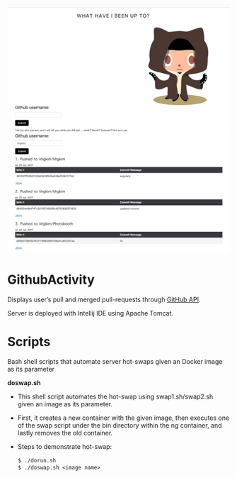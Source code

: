 ![Alt text](images/GithubActivity.png?raw=true)
![Alt text](images/Results.png?raw=true)

GithubActivity
===
Displays user’s pull and merged pull-requests through [GitHub API](https://developer.github.com/v3/).

Server is deployed with Intellij IDE using Apache Tomcat.

Scripts
===
Bash shell scripts that automate server hot-swaps given an Docker image as its parameter

**doswap.sh**

* This shell script automates the hot-swap using swap1.sh/swap2.sh given an image as its parameter.
* First, it creates a new container with the given image, then executes one of the swap script under the bin directory within the ng container, and lastly removes the old container.  
* Steps to demonstrate hot-swap:

  ```
  $ ./dorun.sh
  $ ./doswap.sh <image name>  
  ```
